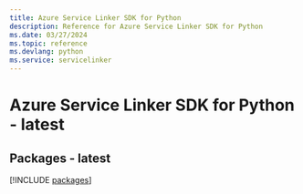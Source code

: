 ```yaml
---
title: Azure Service Linker SDK for Python
description: Reference for Azure Service Linker SDK for Python
ms.date: 03/27/2024
ms.topic: reference
ms.devlang: python
ms.service: servicelinker
---
```

# Azure Service Linker SDK for Python - latest
## Packages - latest
[!INCLUDE [packages](service-linker-index.md)]